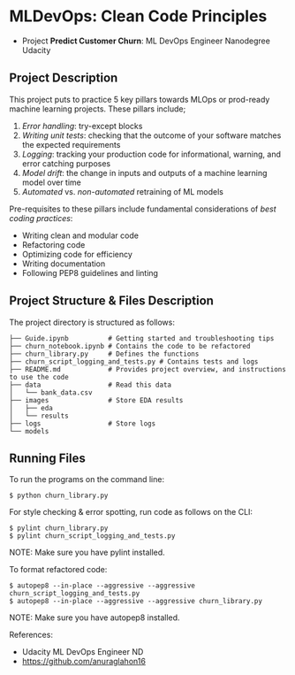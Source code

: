 # MLDevOps: Clean Code Principles

- Project **Predict Customer Churn**: ML DevOps Engineer Nanodegree Udacity

## Project Description
This project puts to practice 5 key pillars towards MLOps or prod-ready machine learning projects. These pillars include;

1. *Error handling*: try-except blocks
2. *Writing unit tests*: checking that the outcome of your software matches the expected requirements
3. *Logging*: tracking your production code for informational, warning, and error catching purposes
4. *Model drift*: the change in inputs and outputs of a machine learning model over time
5. *Automated* vs. *non-automated* retraining of ML models

Pre-requisites to these pillars include fundamental considerations of *best coding practices*:


- Writing clean and modular code
- Refactoring code
- Optimizing code for efficiency
- Writing documentation
- Following PEP8 guidelines and linting


## Project Structure & Files Description

The project directory is structured as follows:


```
├── Guide.ipynb          # Getting started and troubleshooting tips
├── churn_notebook.ipynb # Contains the code to be refactored
├── churn_library.py     # Defines the functions
├── churn_script_logging_and_tests.py # Contains tests and logs
├── README.md            # Provides project overview, and instructions to use the code
├── data                 # Read this data
│   └── bank_data.csv
├── images               # Store EDA results 
│   ├── eda
│   └── results
├── logs                 # Store logs
└── models 
```

## Running Files
To run the programs on the command line:

```
$ python churn_library.py
```

For style checking & error spotting, run code as follows on the CLI:

```
$ pylint churn_library.py
$ pylint churn_script_logging_and_tests.py
```

NOTE: Make sure you have pylint installed.


To format refactored code:

```
$ autopep8 --in-place --aggressive --aggressive churn_script_logging_and_tests.py
$ autopep8 --in-place --aggressive --aggressive churn_library.py
```

NOTE: Make sure you have autopep8 installed.

References:
- Udacity ML DevOps Engineer ND
- https://github.com/anuraglahon16